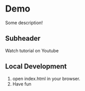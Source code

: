 # Demo

Some description!

## Subheader

Watch tutorial on Youtube

## Local Development

1. open index.html in your browser.
2. Have fun